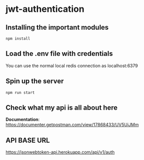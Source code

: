 # jwt-authentication
## Installing the important modules
`npm install`
## Load the .env file with credentials
You can use the normal local redis connection as localhost:6379 
## Spin up the server
`npm run start`
## Check what my api is all about here
**Documentation**: https://documenter.getpostman.com/view/17868433/UV5UiJMm
## API BASE URL
https://jsonwebtoken-api.herokuapp.com/api/v1/auth

